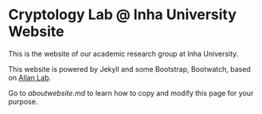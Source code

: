 # Cryptology Lab @ Inha University Website

This is the website of our academic research group at Inha University.

This website is powered by Jekyll and some Bootstrap, Bootwatch, based on [Allan Lab](https://www.allanlab.org/).

Go to *aboutwebsite.md*  to learn how to copy and modify this page for your purpose. 

